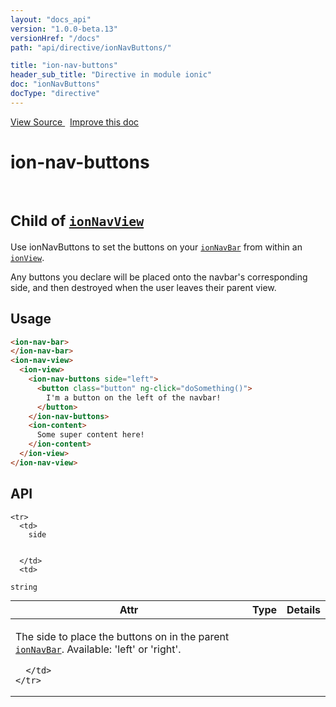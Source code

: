 ```yaml
---
layout: "docs_api"
version: "1.0.0-beta.13"
versionHref: "/docs"
path: "api/directive/ionNavButtons/"

title: "ion-nav-buttons"
header_sub_title: "Directive in module ionic"
doc: "ionNavButtons"
docType: "directive"
---
```


<div class="improve-docs">
  <a href='http://github.com/driftyco/ionic/tree/master/js/angular/directive/navButtons.js#L1'>
    View Source
  </a>
  &nbsp;
  <a href='http://github.com/driftyco/ionic/edit/master/js/angular/directive/navButtons.js#L1'>
    Improve this doc
  </a>
</div>




<h1 class="api-title">

  ion-nav-buttons


<br />
<small>
  Child of <a href="/docs/api/directive/ionNavView/"><code>ionNavView</code></a>
</small>


</h1>





Use ionNavButtons to set the buttons on your <a href="/docs/api/directive/ionNavBar/"><code>ionNavBar</code></a>
from within an <a href="/docs/api/directive/ionView/"><code>ionView</code></a>.

Any buttons you declare will be placed onto the navbar's corresponding side,
and then destroyed when the user leaves their parent view.








  
<h2 id="usage">Usage</h2>
  
```html
<ion-nav-bar>
</ion-nav-bar>
<ion-nav-view>
  <ion-view>
    <ion-nav-buttons side="left">
      <button class="button" ng-click="doSomething()">
        I'm a button on the left of the navbar!
      </button>
    </ion-nav-buttons>
    <ion-content>
      Some super content here!
    </ion-content>
  </ion-view>
</ion-nav-view>
```
  
  
<h2 id="api" style="clear:both;">API</h2>

<table class="table" style="margin:0;">
  <thead>
    <tr>
      <th>Attr</th>
      <th>Type</th>
      <th>Details</th>
    </tr>
  </thead>
  <tbody>
    
    <tr>
      <td>
        side
        
        
      </td>
      <td>
        
  <code>string</code>
      </td>
      <td>
        <p>The side to place the buttons on in the parent
<a href="/docs/api/directive/ionNavBar/"><code>ionNavBar</code></a>. Available: &#39;left&#39; or &#39;right&#39;.</p>

        
      </td>
    </tr>
    
  </tbody>
</table>

  

  





